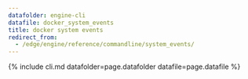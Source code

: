 ```yaml
---
datafolder: engine-cli
datafile: docker_system_events
title: docker system events
redirect_from:
  - /edge/engine/reference/commandline/system_events/
---
```


<!--
Sorry, but the contents of this page are automatically generated from
Docker's source code. If you want to suggest a change to the text that appears
here, you'll need to find the string by searching this repo:

https://github.com/docker/cli
-->

{% include cli.md datafolder=page.datafolder datafile=page.datafile %}
